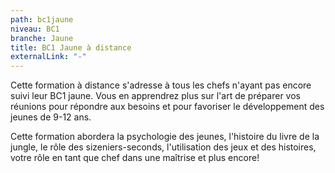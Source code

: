 ```yaml
---
path: bc1jaune
niveau: BC1
branche: Jaune
title: BC1 Jaune à distance
externalLink: "-"
---
```

Cette formation à distance s'adresse à tous les chefs n'ayant pas encore suivi leur BC1 jaune. Vous en apprendrez plus sur l'art de préparer vos réunions pour répondre aux besoins et pour favoriser le développement des jeunes de 9-12 ans.

Cette formation abordera la psychologie des jeunes, l'histoire du livre de la jungle, le rôle des sizeniers-seconds, l'utilisation des jeux et des histoires, votre rôle en tant que chef dans une maîtrise et plus encore!